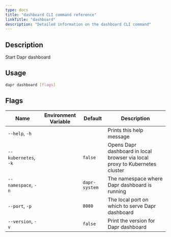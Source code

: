 ```yaml
---
type: docs
title: "dashboard CLI command reference"
linkTitle: "dashboard"
description: "Detailed information on the dashboard CLI command"
---
```


## Description

Start Dapr dashboard

## Usage

```bash
dapr dashboard [flags]
```

## Flags

| Name | Environment Variable | Default | Description
| --- | --- | --- | --- |
| `--help`, `-h` | | | Prints this help message |
| `--kubernetes`, `-k` | | `false` | Opens Dapr dashboard in local browser via local proxy to Kubernetes cluster |
| `--namespace`, `-n` | | `dapr-system` | The namespace where Dapr dashboard is running |
| `--port`, `-p` | | `8080` | The local port on which to serve Dapr dashboard |
| `--version`, `-v` | | `false` | Print the version for Dapr dashboard |
